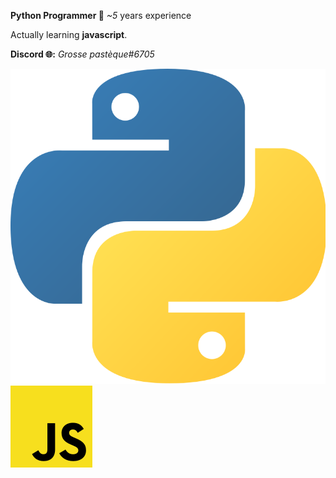   **Python Programmer 🐍**
  *~5* years experience

  Actually learning **javascript**.

__Discord 🌐:__ *Grosse pastèque#6705*


![](py.png)
![](js.png)

